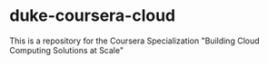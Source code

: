 # duke-coursera-cloud
This is a repository for the Coursera Specialization "Building Cloud Computing Solutions at Scale"
